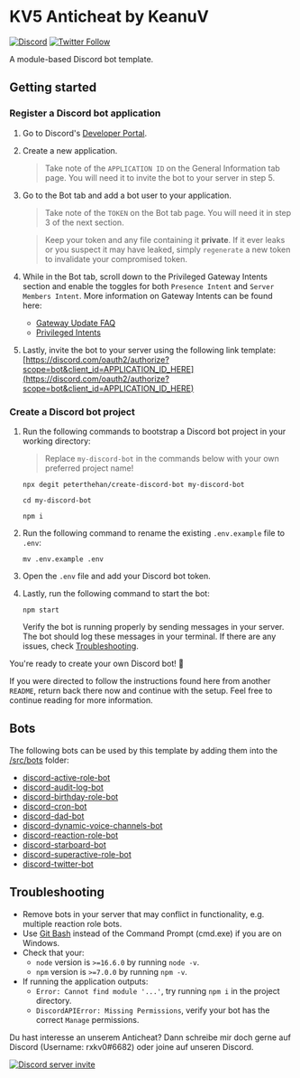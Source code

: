 # KV5 Anticheat by KeanuV

[![Discord](https://discord.com/api/guilds/258167954913361930/embed.png)](https://discord.gg/WjEFnzC) [![Twitter Follow](https://img.shields.io/twitter/follow/peterthehan.svg?style=social)](https://twitter.com/peterthehan)

A module-based Discord bot template.

## Getting started

### Register a Discord bot application

1. Go to Discord's [Developer Portal](https://discord.com/developers/applications).
2. Create a new application.

   > Take note of the `APPLICATION ID` on the General Information tab page. You will need it to invite the bot to your server in step 5.

3. Go to the Bot tab and add a bot user to your application.

   > Take note of the `TOKEN` on the Bot tab page. You will need it in step 3 of the next section.

   > Keep your token and any file containing it **private**. If it ever leaks or you suspect it may have leaked, simply `regenerate` a new token to invalidate your compromised token.

4. While in the Bot tab, scroll down to the Privileged Gateway Intents section and enable the toggles for both `Presence Intent` and `Server Members Intent`. More information on Gateway Intents can be found here:

   - [Gateway Update FAQ](https://support-dev.discord.com/hc/en-us/articles/360056426994)
   - [Privileged Intents](https://discord.com/developers/docs/topics/gateway#privileged-intents)

5. Lastly, invite the bot to your server using the following link template: [https://discord.com/oauth2/authorize?scope=bot&client_id=APPLICATION_ID_HERE](https://discord.com/oauth2/authorize?scope=bot&client_id=APPLICATION_ID_HERE)

### Create a Discord bot project

1. Run the following commands to bootstrap a Discord bot project in your working directory:

   > Replace `my-discord-bot` in the commands below with your own preferred project name!

   ```
   npx degit peterthehan/create-discord-bot my-discord-bot
   ```

   ```
   cd my-discord-bot
   ```

   ```
   npm i
   ```

2. Run the following command to rename the existing `.env.example` file to `.env`:

   ```
   mv .env.example .env
   ```

3. Open the `.env` file and add your Discord bot token.

4. Lastly, run the following command to start the bot:

   ```
   npm start
   ```

   Verify the bot is running properly by sending messages in your server. The bot should log these messages in your terminal. If there are any issues, check [Troubleshooting](#troubleshooting).

You're ready to create your own Discord bot! 🎉

If you were directed to follow the instructions found here from another `README`, return back there now and continue with the setup. Feel free to continue reading for more information.

## Bots

The following bots can be used by this template by adding them into the [/src/bots](./src/bots) folder:

- [discord-active-role-bot](https://github.com/peterthehan/discord-active-role-bot)
- [discord-audit-log-bot](https://github.com/peterthehan/discord-audit-log-bot)
- [discord-birthday-role-bot](https://github.com/peterthehan/discord-birthday-role-bot)
- [discord-cron-bot](https://github.com/peterthehan/discord-cron-bot)
- [discord-dad-bot](https://github.com/peterthehan/discord-dad-bot)
- [discord-dynamic-voice-channels-bot](https://github.com/peterthehan/discord-dynamic-voice-channels-bot)
- [discord-reaction-role-bot](https://github.com/peterthehan/discord-reaction-role-bot)
- [discord-starboard-bot](https://github.com/peterthehan/discord-starboard-bot)
- [discord-superactive-role-bot](https://github.com/peterthehan/discord-superactive-role-bot)
- [discord-twitter-bot](https://github.com/peterthehan/discord-twitter-bot)

## Troubleshooting

- Remove bots in your server that may conflict in functionality, e.g. multiple reaction role bots.
- Use [Git Bash](https://git-scm.com/downloads) instead of the Command Prompt (cmd.exe) if you are on Windows.
- Check that your:
  - `node` version is `>=16.6.0` by running `node -v`.
  - `npm` version is `>=7.0.0` by running `npm -v`.
- If running the application outputs:
  - `Error: Cannot find module '...'`, try running `npm i` in the project directory.
  - `DiscordAPIError: Missing Permissions`, verify your bot has the correct `Manage` permissions.

Du hast interesse an unserem Anticheat? Dann schreibe mir doch gerne auf Discord (Username: rxkv0#6682) oder joine auf unseren Discord.  

<a href="https://discord.gg/whitev">
  <img src="https://discord.com/api/guilds/923193501125050389/embed.png?style=banner2" title="Discord server invite" alt="Discord server invite" />
</a>
